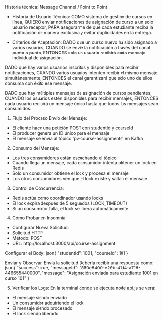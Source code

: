 Historia técnica: Message Channel / Point to Point

- Historia de Usuario Técnica:
COMO sistema de gestión de cursos en línea,
QUIERO enviar notificaciones de asignación de curso a un solo usuario receptor,
PARA asegurarme de que cada estudiante reciba la notificación de manera exclusiva y evitar duplicidades en la entrega.

- Criterios de Aceptación:
DADO que un curso nuevo ha sido asignado a varios usuarios,
CUANDO se envíe la notificación a través del canal punto a punto,
ENTONCES solo un usuario recibirá cada mensaje individual de asignación.

DADO que hay varios usuarios inscritos y disponibles para recibir notificaciones,
CUANDO varios usuarios intenten recibir el mismo mensaje simultáneamente,
ENTONCES el canal garantizará que solo uno de ellos consuma con éxito ese mensaje.

DADO que hay múltiples mensajes de asignación de cursos pendientes,
CUANDO los usuarios estén disponibles para recibir mensajes,
ENTONCES cada usuario recibirá un mensaje único hasta que todos los mensajes sean consumidos.

1. Flujo del Proceso
Envío del Mensaje:

* El cliente hace una petición POST con studentId y courseId
* El producer genera un ID único para el mensaje
* El mensaje se envía al tópico 'pv-course-assignments' en Kafka

2. Consumo del Mensaje:

* Los tres consumidores están escuchando el tópico
* Cuando llega un mensaje, cada consumidor intenta obtener un lock en Redis
* Solo un consumidor obtiene el lock y procesa el mensaje
* Los otros consumidores ven que el lock existe y saltan el mensaje


3. Control de Concurrencia:

* Redis actúa como coordinador usando locks
* El lock expira después de 5 segundos (LOCK_TIMEOUT)
* Si un consumidor falla, el lock se libera automáticamente

4. Cómo Probar en Insomnia

* Configurar Nueva Solicitud:
* Solicitud HTTP
* Método: POST
* URL: http://localhost:3000/api/course-assignment

Configurar el Body:
json{
  "studentId": 1001,
  "courseId": 101
}

Enviar y Observar:
Envía la solicitud
Debería recibir una respuesta como:
json{
  "success": true,
  "messageId": "550e8400-e29b-41d4-a716-446655440000",
  "message": "Asignación enviada para estudiante 1001 en curso 101"
}

5. Verificar los Logs:
En la terminal donde se ejecuta node api.js se verá:

* El mensaje siendo enviado
* Un consumidor adquiriendo el lock
* El mensaje siendo procesado
* El lock siendo liberado